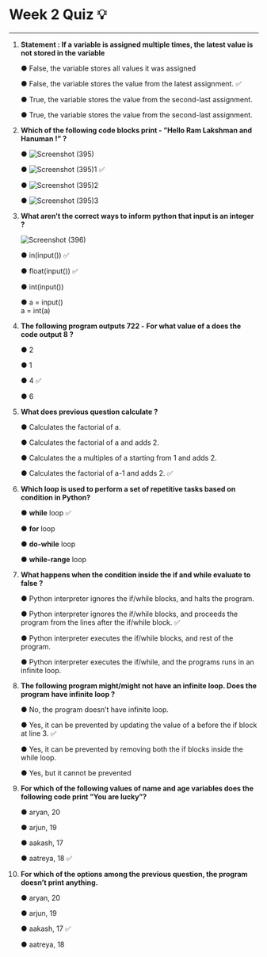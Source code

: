 # Week 2 Quiz :bulb:
***

1. **Statement : If a variable is assigned multiple times, the latest value is not stored in the variable**
   
    &#9679; False, the variable stores all values it was assigned

    &#9679; False, the variable stores the value from the latest assignment. :white_check_mark:

    &#9679; True, the variable stores the value from the second-last assignment.

    &#9679; True, the variable stores the value from the second-last assignment.
     
3. **Which of the following code blocks print - ”Hello Ram Lakshman and Hanuman !” ?**
   <to do>
   
    &#9679; ![Screenshot (395)](https://github.com/user-attachments/assets/41b2bf52-cc87-4896-a98b-819de8938fa9)
   
    &#9679; ![Screenshot (395)1](https://github.com/user-attachments/assets/66c0ce7d-32cb-468b-9b1d-d18159757b3b) :white_check_mark:
   
    &#9679; ![Screenshot (395)2](https://github.com/user-attachments/assets/02d3036a-c9d8-4fb4-9f23-96e21433b630)
   
    &#9679; ![Screenshot (395)3](https://github.com/user-attachments/assets/04987fd2-b47a-426e-82f3-8291c19770b5)  

5. **What aren’t the correct ways to inform python that input is an integer ?**
   
   ![Screenshot (396)](https://github.com/user-attachments/assets/79f45be0-4238-4362-ae8e-3cd52b88cd5b)
   
    &#9679; in(input()) :white_check_mark:  
 
    &#9679; float(input()) :white_check_mark:  
   
    &#9679; int(input())
    
    &#9679;  a = input() <br/>
             a = int(a)

7. **The following program outputs 722 -**
   <todo>
   **For what value of a does the code output 8 ?**
   
    &#9679; 2
   
    &#9679; 1 
   
    &#9679; 4 :white_check_mark:
   
    &#9679; 6 

9. **What does previous question calculate ?**
   
    &#9679; Calculates the factorial of a.
   
    &#9679; Calculates the factorial of a and adds 2.
   
    &#9679; Calculates the a multiples of a starting from 1 and adds 2. 
   
    &#9679; Calculates the factorial of a-1 and adds 2. :white_check_mark:

10. **Which loop is used to perform a set of repetitive tasks based on condition in Python?**
    
    &#9679; **while** loop :white_check_mark:
    
    &#9679; **for** loop
    
    &#9679; **do-while** loop
    
    &#9679; **while-range** loop

10. **What happens when the condition inside the if and while evaluate to false ?**
    
    &#9679; Python interpreter ignores the if/while blocks, and halts the program. 
    
    &#9679; Python interpreter ignores the if/while blocks, and proceeds the program from the lines after the if/while block. :white_check_mark:
    
    &#9679; Python interpreter executes the if/while blocks, and rest of the program.
    
    &#9679; Python interpreter executes the if/while, and the programs runs in an infinite loop.

10. **The following program might/might not have an infinite loop. Does the program have infinite loop ?**
    <todo>

    &#9679; No, the program doesn’t have infinite loop.
    
    &#9679;  Yes, it can be prevented by updating the value of a before the if block at line 3. :white_check_mark:
    
    &#9679; Yes, it can be prevented by removing both the if blocks inside the while loop.
    
    &#9679;  Yes, but it cannot be prevented

10. **For which of the following values of name and age variables does the following code print ”You are lucky”?**
    <todo>

    &#9679; aryan, 20 
    
    &#9679; arjun, 19
    
    &#9679; aakash, 17
    
    &#9679; aatreya, 18 :white_check_mark:

10. **For which of the options among the previous question, the program doesn’t print anything.**
    
    &#9679; aryan, 20 
    
    &#9679; arjun, 19
    
    &#9679; aakash, 17 :white_check_mark:
    
    &#9679; aatreya, 18



